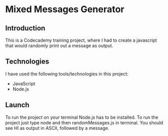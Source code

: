 # Mixed Messages Generator

## Introduction
This is a Codecademy training project, where I had to create a javascript that would randomly print out a message as output.

## Technologies
I have used the following tools/technologies in this project:
- JavaScript
- Node.js

## Launch
To run the project on your terminal Node.js has to be installed. To run the project just type node and then randomMessages.js in terminal. You should see HI as output in ASCII, followed by a message.
